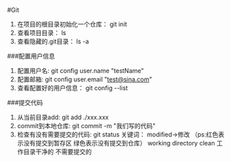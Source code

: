 #Git
1. 在项目的根目录初始化一个仓库： git init
2. 查看项目目录： ls
3. 查看隐藏的.git目录： ls -a

###配置用户信息
1. 配置用户名: git config user.name "testName"
2. 配置邮箱: git config user.email "test@sina.com"
3. 查看配置好的用户信息： git config --list

###提交代码
1. 从当前目录add: git add ./xxx.xxx
2. commit到本地仓库: git commit -m "我们写的代码"
3. 检查有没有需要提交的代码: git status
关键词： modified->修改 （ps:红色表示没有提交到暂存区 绿色表示没有提交到仓库）
working directory clean 工作目录干净的 不需要提交的